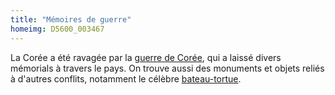 ```yaml
---
title: "Mémoires de guerre"
homeimg: D5600_003467
---
```

La Corée a été ravagée par la [guerre de Corée](https://fr.wikipedia.org/wiki/Guerre_de_Corée), qui a laissé divers
mémorials à travers le pays. On trouve aussi des monuments et objets reliés à d'autres conflits, notamment le célèbre
[bateau-tortue](https://fr.wikipedia.org/wiki/Bateau_tortue).
